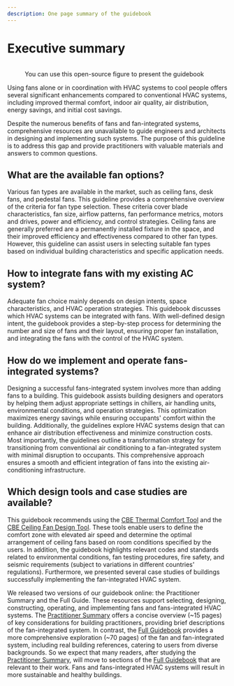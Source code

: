 ```yaml
---
description: One page summary of the guidebook
---
```


# Executive summary

<figure><img src=".gitbook/assets/GraphicalAbstract-v4.jpg" alt=""><figcaption><p>You can use this open-source figure to present the guidebook</p></figcaption></figure>

Using fans alone or in coordination with HVAC systems to cool people offers several significant enhancements compared to conventional HVAC systems, including improved thermal comfort, indoor air quality, air distribution, energy savings, and initial cost savings.

Despite the numerous benefits of fans and fan-integrated systems, comprehensive resources are unavailable to guide engineers and architects in designing and implementing such systems. The purpose of this guideline is to address this gap and provide practitioners with valuable materials and answers to common questions.

##

##

## What are the available fan options?

Various fan types are available in the market, such as ceiling fans, desk fans, and pedestal fans. This guideline provides a comprehensive overview of the criteria for fan type selection. These criteria cover blade characteristics, fan size, airflow patterns, fan performance metrics, motors and drives, power and efficiency, and control strategies. Ceiling fans are generally preferred are a permanently installed fixture in the space, and their improved efficiency and effectiveness compared to other fan types. However, this guideline can assist users in selecting suitable fan types based on individual building characteristics and specific application needs.

## How to integrate fans with my existing AC system?

Adequate fan choice mainly depends on design intents, space characteristics, and HVAC operation strategies. This guidebook discusses which HVAC systems can be integrated with fans. With well-defined design intent, the guidebook provides a step-by-step process for determining the number and size of fans and their layout, ensuring proper fan installation, and integrating the fans with the control of the HVAC system.

## How do we implement and operate fans-integrated systems?

Designing a successful fans-integrated system involves more than adding fans to a building. This guidebook assists building designers and operators by helping them adjust appropriate settings in chillers, air handling units, environmental conditions, and operation strategies. This optimization maximizes energy savings while ensuring occupants' comfort within the building. Additionally, the guidelines explore HVAC systems design that can enhance air distribution effectiveness and minimize construction costs. Most importantly, the guidelines outline a transformation strategy for transitioning from conventional air conditioning to a fan-integrated system with minimal disruption to occupants. This comprehensive approach ensures a smooth and efficient integration of fans into the existing air-conditioning infrastructure.

## Which design tools and case studies are available?

This guidebook recommends using the [CBE Thermal Comfort Tool](https://comfort.cbe.berkeley.edu/) and the [CBE Ceiling Fan Design Tool](https://centerforthebuiltenvironment.github.io/fan-tool/). These tools enable users to define the comfort zone with elevated air speed and determine the optimal arrangement of ceiling fans based on room conditions specified by the users. In addition, the guidebook highlights relevant codes and standards related to environmental conditions, fan testing procedures, fire safety, and seismic requirements (subject to variations in different countries' regulations). Furthermore, we presented several case studies of buildings successfully implementing the fan-integrated HVAC system.

We released two versions of our guidebook online: the Practitioner Summary and the Full Guide. These resources support selecting, designing, constructing, operating, and implementing fans and fans-integrated HVAC systems. The [Practitioner Summary](broken-reference) offers a concise overview (\~15 pages) of key considerations for building practitioners, providing brief descriptions of the fan-integrated system. In contrast, the [Full Guidebook](broken-reference) provides a more comprehensive exploration (\~70 pages) of the fan and fan-integrated system, including real building references, catering to users from diverse backgrounds. So we expect that many readers, after studying the [Practitioner Summary](broken-reference), will move to sections of the [Full Guidebook](broken-reference) that are relevant to their work. Fans and fans-integrated HVAC systems will result in more sustainable and healthy buildings.

